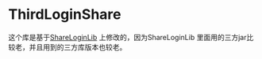 # ThirdLoginShare
  这个库是基于[ShareLoginLib](https://github.com/lingochamp/ShareLoginLib) 上修改的，因为ShareLoginLib 里面用的三方jar比较老，并且用到的三方库版本也较老。
